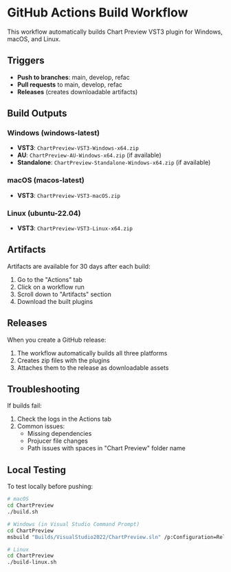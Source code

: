 # GitHub Actions Build Workflow

This workflow automatically builds Chart Preview VST3 plugin for Windows, macOS, and Linux.

## Triggers

- **Push to branches**: main, develop, refac
- **Pull requests** to main, develop, refac  
- **Releases** (creates downloadable artifacts)

## Build Outputs

### Windows (windows-latest)
- **VST3**: `ChartPreview-VST3-Windows-x64.zip`
- **AU**: `ChartPreview-AU-Windows-x64.zip` (if available)
- **Standalone**: `ChartPreview-Standalone-Windows-x64.zip` (if available)

### macOS (macos-latest)  
- **VST3**: `ChartPreview-VST3-macOS.zip`

### Linux (ubuntu-22.04)
- **VST3**: `ChartPreview-VST3-Linux-x64.zip`

## Artifacts

Artifacts are available for 30 days after each build:
1. Go to the "Actions" tab
2. Click on a workflow run
3. Scroll down to "Artifacts" section
4. Download the built plugins

## Releases

When you create a GitHub release:
1. The workflow automatically builds all three platforms
2. Creates zip files with the plugins
3. Attaches them to the release as downloadable assets

## Troubleshooting

If builds fail:
1. Check the logs in the Actions tab
2. Common issues:
   - Missing dependencies
   - Projucer file changes
   - Path issues with spaces in "Chart Preview" folder name

## Local Testing

To test locally before pushing:
```bash
# macOS
cd ChartPreview
./build.sh

# Windows (in Visual Studio Command Prompt)
cd ChartPreview  
msbuild "Builds/VisualStudio2022/ChartPreview.sln" /p:Configuration=Release /p:Platform=x64

# Linux
cd ChartPreview
./build-linux.sh
```